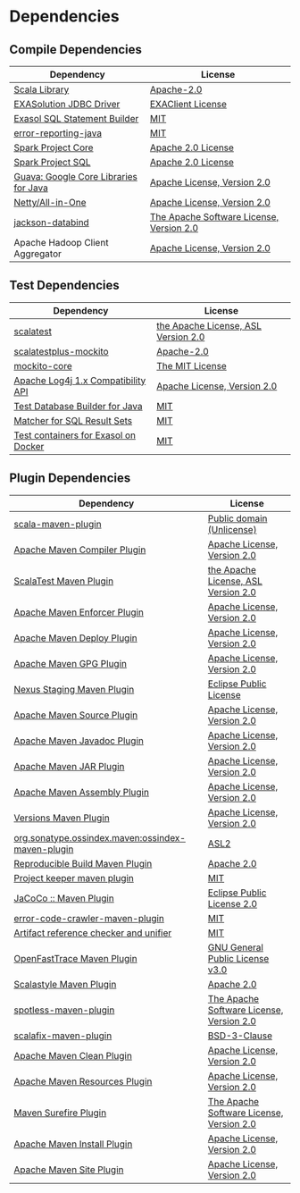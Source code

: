 <!-- @formatter:off -->
# Dependencies

## Compile Dependencies

| Dependency                                  | License                                        |
| ------------------------------------------- | ---------------------------------------------- |
| [Scala Library][0]                          | [Apache-2.0][1]                                |
| [EXASolution JDBC Driver][2]                | [EXAClient License][3]                         |
| [Exasol SQL Statement Builder][4]           | [MIT][5]                                       |
| [error-reporting-java][6]                   | [MIT][5]                                       |
| [Spark Project Core][8]                     | [Apache 2.0 License][9]                        |
| [Spark Project SQL][8]                      | [Apache 2.0 License][9]                        |
| [Guava: Google Core Libraries for Java][12] | [Apache License, Version 2.0][13]              |
| [Netty/All-in-One][14]                      | [Apache License, Version 2.0][1]               |
| [jackson-databind][16]                      | [The Apache Software License, Version 2.0][13] |
| Apache Hadoop Client Aggregator             | [Apache License, Version 2.0][18]              |

## Test Dependencies

| Dependency                                 | License                                   |
| ------------------------------------------ | ----------------------------------------- |
| [scalatest][19]                            | [the Apache License, ASL Version 2.0][20] |
| [scalatestplus-mockito][21]                | [Apache-2.0][20]                          |
| [mockito-core][23]                         | [The MIT License][24]                     |
| [Apache Log4j 1.x Compatibility API][25]   | [Apache License, Version 2.0][18]         |
| [Test Database Builder for Java][27]       | [MIT][5]                                  |
| [Matcher for SQL Result Sets][29]          | [MIT][5]                                  |
| [Test containers for Exasol on Docker][31] | [MIT][5]                                  |

## Plugin Dependencies

| Dependency                                              | License                                        |
| ------------------------------------------------------- | ---------------------------------------------- |
| [scala-maven-plugin][33]                                | [Public domain (Unlicense)][34]                |
| [Apache Maven Compiler Plugin][35]                      | [Apache License, Version 2.0][18]              |
| [ScalaTest Maven Plugin][37]                            | [the Apache License, ASL Version 2.0][20]      |
| [Apache Maven Enforcer Plugin][39]                      | [Apache License, Version 2.0][18]              |
| [Apache Maven Deploy Plugin][41]                        | [Apache License, Version 2.0][18]              |
| [Apache Maven GPG Plugin][43]                           | [Apache License, Version 2.0][18]              |
| [Nexus Staging Maven Plugin][45]                        | [Eclipse Public License][46]                   |
| [Apache Maven Source Plugin][47]                        | [Apache License, Version 2.0][18]              |
| [Apache Maven Javadoc Plugin][49]                       | [Apache License, Version 2.0][18]              |
| [Apache Maven JAR Plugin][51]                           | [Apache License, Version 2.0][18]              |
| [Apache Maven Assembly Plugin][53]                      | [Apache License, Version 2.0][18]              |
| [Versions Maven Plugin][55]                             | [Apache License, Version 2.0][18]              |
| [org.sonatype.ossindex.maven:ossindex-maven-plugin][57] | [ASL2][13]                                     |
| [Reproducible Build Maven Plugin][59]                   | [Apache 2.0][13]                               |
| [Project keeper maven plugin][61]                       | [MIT][5]                                       |
| [JaCoCo :: Maven Plugin][63]                            | [Eclipse Public License 2.0][64]               |
| [error-code-crawler-maven-plugin][65]                   | [MIT][5]                                       |
| [Artifact reference checker and unifier][67]            | [MIT][5]                                       |
| [OpenFastTrace Maven Plugin][69]                        | [GNU General Public License v3.0][70]          |
| [Scalastyle Maven Plugin][71]                           | [Apache 2.0][9]                                |
| [spotless-maven-plugin][73]                             | [The Apache Software License, Version 2.0][18] |
| [scalafix-maven-plugin][75]                             | [BSD-3-Clause][76]                             |
| [Apache Maven Clean Plugin][77]                         | [Apache License, Version 2.0][18]              |
| [Apache Maven Resources Plugin][79]                     | [Apache License, Version 2.0][18]              |
| [Maven Surefire Plugin][81]                             | [The Apache Software License, Version 2.0][13] |
| [Apache Maven Install Plugin][83]                       | [Apache License, Version 2.0][13]              |
| [Apache Maven Site Plugin][85]                          | [Apache License, Version 2.0][18]              |

[61]: https://github.com/exasol/project-keeper-maven-plugin
[21]: https://github.com/scalatest/scalatestplus-mockito
[6]: https://github.com/exasol/error-reporting-java
[13]: http://www.apache.org/licenses/LICENSE-2.0.txt
[71]: http://www.scalastyle.org
[73]: https://github.com/diffplug/spotless
[3]: https://docs.exasol.com/connect_exasol/drivers/jdbc.htm
[5]: https://opensource.org/licenses/MIT
[14]: https://netty.io/netty-all/
[23]: https://github.com/mockito/mockito
[55]: http://www.mojohaus.org/versions-maven-plugin/
[35]: https://maven.apache.org/plugins/maven-compiler-plugin/
[79]: https://maven.apache.org/plugins/maven-resources-plugin/
[69]: https://github.com/itsallcode/openfasttrace-maven-plugin
[77]: https://maven.apache.org/plugins/maven-clean-plugin/
[64]: https://www.eclipse.org/legal/epl-2.0/
[16]: http://github.com/FasterXML/jackson
[41]: https://maven.apache.org/plugins/maven-deploy-plugin/
[34]: http://unlicense.org/
[1]: https://www.apache.org/licenses/LICENSE-2.0
[37]: https://www.scalatest.org/user_guide/using_the_scalatest_maven_plugin
[63]: https://www.jacoco.org/jacoco/trunk/doc/maven.html
[24]: https://github.com/mockito/mockito/blob/main/LICENSE
[29]: https://github.com/exasol/hamcrest-resultset-matcher
[59]: http://zlika.github.io/reproducible-build-maven-plugin
[81]: http://maven.apache.org/surefire/maven-surefire-plugin
[76]: https://opensource.org/licenses/BSD-3-Clause
[47]: https://maven.apache.org/plugins/maven-source-plugin/
[67]: https://github.com/exasol/artifact-reference-checker-maven-plugin
[75]: https://github.com/evis/scalafix-maven-plugin
[51]: https://maven.apache.org/plugins/maven-jar-plugin/
[20]: http://www.apache.org/licenses/LICENSE-2.0
[12]: https://github.com/google/guava
[45]: http://www.sonatype.com/public-parent/nexus-maven-plugins/nexus-staging/nexus-staging-maven-plugin/
[9]: http://www.apache.org/licenses/LICENSE-2.0.html
[19]: http://www.scalatest.org
[25]: https://logging.apache.org/log4j/2.x/log4j-1.2-api/
[27]: https://github.com/exasol/test-db-builder-java
[4]: https://github.com/exasol/sql-statement-builder
[0]: https://www.scala-lang.org/
[46]: http://www.eclipse.org/legal/epl-v10.html
[31]: https://github.com/exasol/exasol-testcontainers
[85]: https://maven.apache.org/plugins/maven-site-plugin/
[70]: https://www.gnu.org/licenses/gpl-3.0.html
[18]: https://www.apache.org/licenses/LICENSE-2.0.txt
[39]: https://maven.apache.org/enforcer/maven-enforcer-plugin/
[2]: http://www.exasol.com
[83]: http://maven.apache.org/plugins/maven-install-plugin/
[57]: https://sonatype.github.io/ossindex-maven/maven-plugin/
[43]: https://maven.apache.org/plugins/maven-gpg-plugin/
[33]: http://github.com/davidB/scala-maven-plugin
[8]: http://spark.apache.org/
[49]: https://maven.apache.org/plugins/maven-javadoc-plugin/
[65]: https://github.com/exasol/error-code-crawler-maven-plugin
[53]: https://maven.apache.org/plugins/maven-assembly-plugin/
